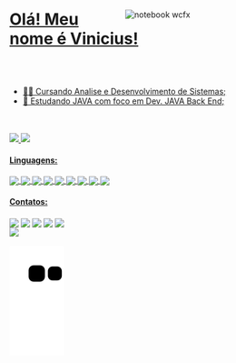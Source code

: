 <a href="https://github.com/TheeCronos">

<img src="https://raw.githubusercontent.com/MicaelliMedeiros/micaellimedeiros/master/image/computer-illustration.png" min-width="300px" max-width="300px" width="300px" align="right" alt="notebook wcfx">

# Olá! Meu nome é Vinicius!

<br>
<br>

- 👨‍🎓 Cursando Analise e Desenvolvimento de Sistemas;
- 🌱 Estudando JAVA com foco em Dev. JAVA Back End;
	
<br>
<br>
	
<div>
  <a href="https://github.com/TheeCronos">
  <img height="160em" src="https://github-readme-stats.vercel.app/api?username=TheeCronos&theme=tokyonight&show_icons=true"/>
  <img height="160em" src="https://github-readme-stats.vercel.app/api/top-langs/?username=TheeCronos&hide=html&layout=compact&theme=tokyonight"/>
</div>
	
#### Linguagens: 
	
<div>
<a href="https://github.com/TheeCronos" target="_blank"> <img src="[BadgeURLAqui](https://img.shields.io/badge/Java-ED8B00?style=for-the-badge&logo=java&logoColor=white)" align="center"/>
<a href="https://github.com/TheeCronos" target="_blank"> <img src="[BadgeURLAqui](https://img.shields.io/badge/Spring-6DB33F?style=for-the-badge&logo=spring&logoColor=white)" align="center"/>
<a href="https://github.com/TheeCronos" target="_blank"> <img src="[BadgeURLAqui](https://img.shields.io/badge/MySQL-00000F?style=for-the-badge&logo=mysql&logoColor=white)" align="center"/>
<a href="https://github.com/TheeCronos" target="_blank"> <img src="[BadgeURLAqui](https://img.shields.io/badge/PostgreSQL-316192?style=for-the-badge&logo=postgresql&logoColor=white)" align="center"/>
<a href="https://github.com/TheeCronos" target="_blank"> <img src="[BadgeURLAqui](https://img.shields.io/badge/Git-E34F26?style=for-the-badge&logo=git&logoColor=white)" align="center"/>
<a href="https://github.com/TheeCronos" target="_blank"> <img src="[BadgeURLAqui](https://img.shields.io/badge/Angular-DD0031?style=for-the-badge&logo=angular&logoColor=white)" align="center"/>
<a href="https://github.com/TheeCronos" target="_blank"> <img src="[BadgeURLAqui](https://img.shields.io/badge/JavaScript-323330?style=for-the-badge&logo=javascript&logoColor=F7DF1E)" align="center"/>
<a href="https://github.com/TheeCronos" target="_blank"> <img src="[BadgeURLAqui](https://img.shields.io/badge/HTML5-E34F26?style=for-the-badge&logo=html5&logoColor=white)" align="center"/>
<a href="https://github.com/TheeCronos" target="_blank"> <img src="[BadgeURLAqui](https://img.shields.io/badge/CSS3-1572B6?style=for-the-badge&logo=css3&logoColor=white)" align="center"/>
<div/>
	
#### Contatos:

</div>
	<a href="https://www.linkedin.com/in/vinicius-oliveiraa/" target="_blank"><img src="https://img.shields.io/badge/-LinkedIn-%230077B5?style=for-the-badge&logo=linkedin&logoColor=white" target="_blank" align="center"></a> 
	<a href="https://t.me/TheeCronos" target="_blank"><img src="https://img.shields.io/badge/Telegram-2CA5E0?style=for-the-badge&logo=telegram&logoColor=white" target="_blank" align="center"></a> 
	<a href="https://api.whatsapp.com/send?phone=5561982324559" target="_blank"><img src="https://img.shields.io/badge/WhatsApp-25D366?style=for-the-badge&logo=whatsapp&logoColor=white" target="_blank" align="center"></a> 
	<a href="mailto:vinicius.o.s@outlook.com" target="_blank"><img src="https://img.shields.io/badge/Microsoft_Outlook-0078D4?style=for-the-badge&logo=microsoft-outlook&logoColor=white" target="_blank" align="center"></a>
	<a href="https://www.instagram.com/viny_os/" target="_blank"><img src="https://img.shields.io/badge/-Instagram-%23E4405F?style=for-the-badge&logo=instagram&logoColor=white" target="_blank" align="center"></a>
</div>
	
<img src="https://komarev.com/ghpvc/?username=TheeCronos&color=green">

<a href="https://github.com/TheeCronos">

![Snake animation](https://github.com/TheeCronos/TheeCronos/blob/output/github-contribution-grid-snake.svg)
